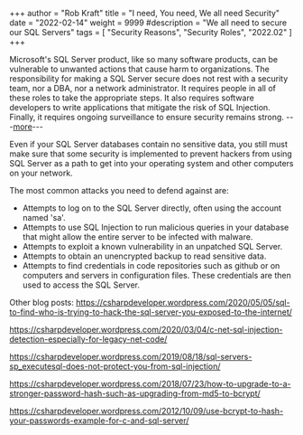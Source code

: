 +++
author = "Rob Kraft"
title = "I need, You need, We all need Security"
date = "2022-02-14"
weight = 9999
#description = "We all need to secure our SQL Servers"
tags = [
    "Security Reasons",
    "Security Roles",
    "2022.02"
]
+++

Microsoft's SQL Server product, like so many software products, can be vulnerable to unwanted actions that cause harm to organizations.  The responsibility for making a SQL Server secure does not rest with a security team, nor a DBA, nor a network administrator.  It requires people in all of these roles to take the appropriate steps.  It also requires software developers to write applications that mitigate the risk of SQL Injection.  Finally, it requires ongoing surveillance to ensure security remains strong.
---[more](/blog/p1/)--- <!--more-->

Even if your SQL Server databases contain no sensitive data, you still must make sure that some security is implemented to prevent hackers from using SQL Server as a path to get into your operating system and other computers on your network.

The most common attacks you need to defend against are:

* Attempts to log on to the SQL Server directly, often using the account named 'sa'.
* Attempts to use SQL Injection to run malicious queries in your database that might allow the entire server to be infected with malware.
* Attempts to exploit a known vulnerability in an unpatched SQL Server.
* Attempts to obtain an unencrypted backup to read sensitive data.
* Attempts to find credentials in code repositories such as github or on computers and servers in configuration files.  These credentials are then used to access the SQL Server.


Other blog posts:
https://csharpdeveloper.wordpress.com/2020/05/05/sql-to-find-who-is-trying-to-hack-the-sql-server-you-exposed-to-the-internet/

https://csharpdeveloper.wordpress.com/2020/03/04/c-net-sql-injection-detection-especially-for-legacy-net-code/

https://csharpdeveloper.wordpress.com/2019/08/18/sql-servers-sp_executesql-does-not-protect-you-from-sql-injection/

https://csharpdeveloper.wordpress.com/2018/07/23/how-to-upgrade-to-a-stronger-password-hash-such-as-upgrading-from-md5-to-bcrypt/

https://csharpdeveloper.wordpress.com/2012/10/09/use-bcrypt-to-hash-your-passwords-example-for-c-and-sql-server/
